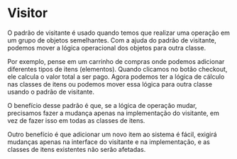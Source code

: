 ﻿
# Visitor

O padrão de visitante é usado quando temos que realizar uma operação em um grupo de objetos semelhantes. Com a ajuda do padrão de visitante, podemos mover a lógica operacional dos objetos para outra classe.

Por exemplo, pense em um carrinho de compras onde podemos adicionar diferentes tipos de itens (elementos). Quando clicamos no botão checkout, ele calcula o valor total a ser pago. Agora podemos ter a lógica de cálculo nas classes de itens ou podemos mover essa lógica para outra classe usando o padrão de visitante.


O benefício desse padrão é que, se a lógica de operação mudar, precisamos fazer a mudança apenas na implementação do visitante, em vez de fazer isso em todas as classes de itens.

Outro benefício é que adicionar um novo item ao sistema é fácil, exigirá mudanças apenas na interface do visitante e na implementação, e as classes de itens existentes não serão afetadas.
